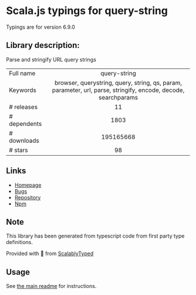 
# Scala.js typings for query-string

Typings are for version 6.9.0

## Library description:
Parse and stringify URL query strings

|                    |                 |
| ------------------ | :-------------: |
| Full name          | query-string |
| Keywords           | browser, querystring, query, string, qs, param, parameter, url, parse, stringify, encode, decode, searchparams |
| # releases         | 11 |
| # dependents       | 1803 |
| # downloads        | 195165668 |
| # stars            | 98 |

## Links
- [Homepage](https://github.com/sindresorhus/query-string#readme)
- [Bugs](https://github.com/sindresorhus/query-string/issues)
- [Repository](https://github.com/sindresorhus/query-string)
- [Npm](https://www.npmjs.com/package/query-string)
    


## Note
This library has been generated from typescript code from first party type definitions.

Provided with :purple_heart: from [ScalablyTyped](https://github.com/oyvindberg/ScalablyTyped)

## Usage
See [the main readme](../../readme.md) for instructions.


